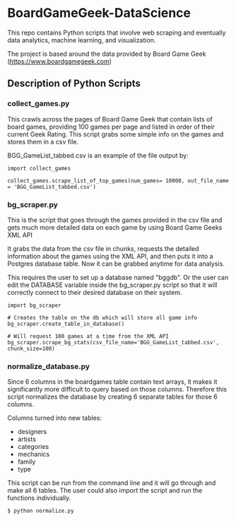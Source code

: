 # BoardGameGeek-DataScience

This repo contains Python scripts that involve web scraping and eventually data analytics, machine learning, and visualization. 

The project is based around the data provided by Board Game Geek (https://www.boardgamegeek.com)

## Description of Python Scripts 

### collect_games.py

This crawls across the pages of Board Game Geek that contain lists of board games, providing 100 games per page and listed in order of their current Geek Rating. This script grabs some simple info on the games and stores them in a csv file.

BGG_GameList_tabbed.csv is an example of the file output by:

```
import collect_games

collect_games.scrape_list_of_top_games(num_games= 10000, out_file_name = 'BGG_GameList_tabbed.csv')
```
 
### bg_scraper.py

This is the script that goes through the games provided in the csv file and gets much more detailed data on each game by using Board Game Geeks XML API

It grabs the data from the csv file in chunks, requests the detailed information about the games using the XML API, and then puts it into a Postgres database table. Now it can be grabbed anytime for data analysis.

This requires the user to set up a database named "bggdb". Or the user can edit the DATABASE variable inside the bg_scraper.py script so that it will correctly connect to their desired database on their system.

```
import bg_scraper

# Creates the table on the db which will store all game info
bg_scraper.create_table_in_database()

# Will request 100 games at a time from the XML API
bg_scraper.scrape_bg_stats(csv_file_name='BGG_GameList_tabbed.csv', chunk_size=100)
```

### normalize_database.py

Since 6 columns in the boardgames table contain text arrays, it makes it significantly more difficult to query based on those columns. Therefore this script normalizes the database by creating 6 separate tables for those 6 columns.

Columns turned into new tables:
* designers
* artists
* categories
* mechanics
* family
* type

This script can be run from the command line and it will go through and make all 6 tables. The user could also import the script and run the functions individually. 

```
$ python normalize.py
```